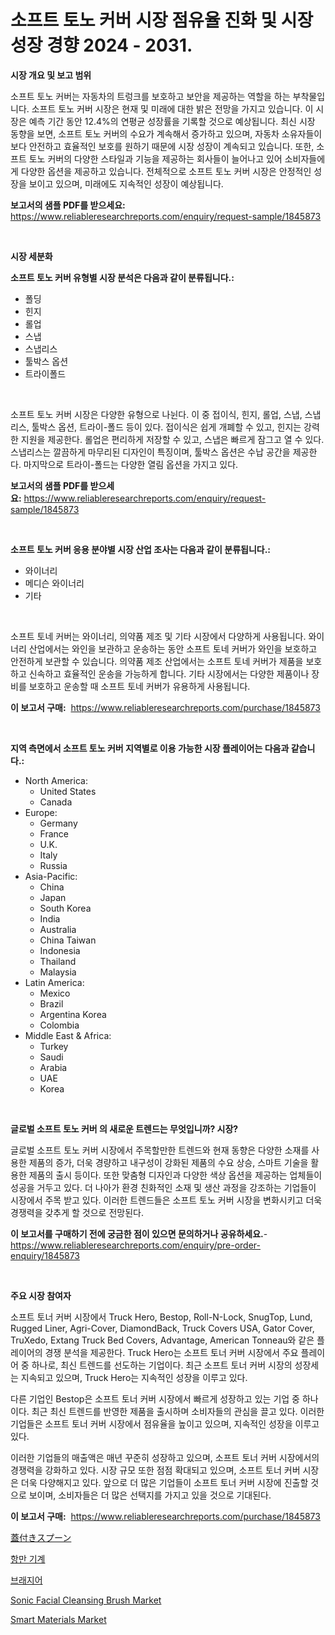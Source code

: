 <p><h1>소프트 토노 커버 시장 점유율 진화 및 시장 성장 경향 2024 - 2031.</h1></p><p><strong>시장 개요 및 보고 범위</strong></p>
<p><p>소프트 토노 커버는 자동차의 트렁크를 보호하고 보안을 제공하는 역할을 하는 부착물입니다. 소프트 토노 커버 시장은 현재 및 미래에 대한 밝은 전망을 가지고 있습니다. 이 시장은 예측 기간 동안 12.4%의 연평균 성장률을 기록할 것으로 예상됩니다. 최신 시장 동향을 보면, 소프트 토노 커버의 수요가 계속해서 증가하고 있으며, 자동차 소유자들이 보다 안전하고 효율적인 보호를 원하기 때문에 시장 성장이 계속되고 있습니다. 또한, 소프트 토노 커버의 다양한 스타일과 기능을 제공하는 회사들이 늘어나고 있어 소비자들에게 다양한 옵션을 제공하고 있습니다. 전체적으로 소프트 토노 커버 시장은 안정적인 성장을 보이고 있으며, 미래에도 지속적인 성장이 예상됩니다.</p></p>
<p><strong>보고서의 샘플 PDF를 받으세요:</strong> <a href="https://www.reliableresearchreports.com/enquiry/request-sample/1845873">https://www.reliableresearchreports.com/enquiry/request-sample/1845873</a></p>
<p>&nbsp;</p>
<p><strong>시장 세분화</strong></p>
<p><strong>소프트 토노 커버 유형별 시장 분석은 다음과 같이 분류됩니다.:</strong></p>
<p><ul><li>폴딩</li><li>힌지</li><li>롤업</li><li>스냅</li><li>스냅리스</li><li>툴박스 옵션</li><li>트라이폴드</li></ul></p>
<p>&nbsp;</p>
<p><p>소프트 토노 커버 시장은 다양한 유형으로 나뉜다. 이 중 접이식, 힌지, 롤업, 스냅, 스냅리스, 툴박스 옵션, 트라이-폴드 등이 있다. 접이식은 쉽게 개폐할 수 있고, 힌지는 강력한 지원을 제공한다. 롤업은 편리하게 저장할 수 있고, 스냅은 빠르게 잠그고 열 수 있다. 스냅리스는 깔끔하게 마무리된 디자인이 특징이며, 툴박스 옵션은 수납 공간을 제공한다. 마지막으로 트라이-폴드는 다양한 열림 옵션을 가지고 있다.</p></p>
<p><strong>보고서의 샘플 PDF를 받으세요:</strong>&nbsp;<a href="https://www.reliableresearchreports.com/enquiry/request-sample/1845873">https://www.reliableresearchreports.com/enquiry/request-sample/1845873</a></p>
<p>&nbsp;</p>
<p><strong> 소프트 토노 커버 응용 분야별 시장 산업 조사는 다음과 같이 분류됩니다.:</strong></p>
<p><ul><li>와이너리</li><li>메디슨 와이너리</li><li>기타</li></ul></p>
<p>&nbsp;</p>
<p><p>소프트 토네 커버는 와이너리, 의약품 제조 및 기타 시장에서 다양하게 사용됩니다. 와이너리 산업에서는 와인을 보관하고 운송하는 동안 소프트 토네 커버가 와인을 보호하고 안전하게 보관할 수 있습니다. 의약품 제조 산업에서는 소프트 토네 커버가 제품을 보호하고 신속하고 효율적인 운송을 가능하게 합니다. 기타 시장에서는 다양한 제품이나 장비를 보호하고 운송할 때 소프트 토네 커버가 유용하게 사용됩니다.</p></p>
<p><strong>이 보고서 구매:</strong>&nbsp; <a href="https://www.reliableresearchreports.com/purchase/1845873">https://www.reliableresearchreports.com/purchase/1845873</a></p>
<p>&nbsp;</p>
<p><strong>지역 측면에서 소프트 토노 커버 지역별로 이용 가능한 시장 플레이어는 다음과 같습니다.:</strong></p>
<p><ul>
    <li>
        North America:
        <ul>
            <li>United States</li>
            <li>Canada</li>
        </ul>
    </li>
    <li>
        Europe:
        <ul>
            <li>Germany</li>
            <li>France</li>
            <li>U.K.</li>
            <li>Italy</li>
            <li>Russia</li>
        </ul>
    </li>
    <li>
        Asia-Pacific:
        <ul>
            <li>China</li>
            <li>Japan</li>
            <li>South Korea</li>
            <li>India</li>
            <li>Australia</li>
            <li>China Taiwan</li>
            <li>Indonesia</li>
            <li>Thailand</li>
            <li>Malaysia</li>
        </ul>
    </li>
    <li>
        Latin America:
        <ul>
            <li>Mexico</li>
            <li>Brazil</li>
            <li>Argentina Korea</li>
            <li>Colombia</li>
        </ul>
    </li>
    <li>
        Middle East & Africa:
        <ul>
            <li>Turkey</li>
            <li>Saudi</li>
            <li>Arabia</li>
            <li>UAE</li>
            <li>Korea</li>
        </ul>
    </li>
    </ul></p>
<p>&nbsp;</p>
<p><strong>글로벌 소프트 토노 커버 의 새로운 트렌드는 무엇입니까? 시장?</strong></p>
<p><p>글로벌 소프트 토노 커버 시장에서 주목할만한 트렌드와 현재 동향은 다양한 소재를 사용한 제품의 증가, 더욱 경량하고 내구성이 강화된 제품의 수요 상승, 스마트 기술을 활용한 제품의 출시 등이다. 또한 맞춤형 디자인과 다양한 색상 옵션을 제공하는 업체들이 성공을 거두고 있다. 더 나아가 환경 친화적인 소재 및 생산 과정을 강조하는 기업들이 시장에서 주목 받고 있다. 이러한 트렌드들은 소프트 토노 커버 시장을 변화시키고 더욱 경쟁력을 갖추게 할 것으로 전망된다.</p></p>
<p><strong>이 보고서를 구매하기 전에 궁금한 점이 있으면 문의하거나 공유하세요.</strong>- <a href="https://www.reliableresearchreports.com/enquiry/pre-order-enquiry/1845873">https://www.reliableresearchreports.com/enquiry/pre-order-enquiry/1845873</a></p>
<p>&nbsp;</p>
<p><strong>주요 시장 참여자</strong></p>
<p><p>소프트 토너 커버 시장에서 Truck Hero, Bestop, Roll-N-Lock, SnugTop, Lund, Rugged Liner, Agri-Cover, DiamondBack, Truck Covers USA, Gator Cover, TruXedo, Extang Truck Bed Covers, Advantage, American Tonneau와 같은 플레이어의 경쟁 분석을 제공한다. Truck Hero는 소프트 토너 커버 시장에서 주요 플레이어 중 하나로, 최신 트렌드를 선도하는 기업이다. 최근 소프트 토너 커버 시장의 성장세는 지속되고 있으며, Truck Hero는 지속적인 성장을 이루고 있다. </p><p>다른 기업인 Bestop은 소프트 토너 커버 시장에서 빠르게 성장하고 있는 기업 중 하나이다. 최근 최신 트렌드를 반영한 제품을 출시하며 소비자들의 관심을 끌고 있다. 이러한 기업들은 소프트 토너 커버 시장에서 점유율을 높이고 있으며, 지속적인 성장을 이루고 있다. </p><p>이러한 기업들의 매출액은 매년 꾸준히 성장하고 있으며, 소프트 토너 커버 시장에서의 경쟁력을 강화하고 있다. 시장 규모 또한 점점 확대되고 있으며, 소프트 토너 커버 시장은 더욱 다양해지고 있다. 앞으로 더 많은 기업들이 소프트 토너 커버 시장에 진출할 것으로 보이며, 소비자들은 더 많은 선택지를 가지고 있을 것으로 기대된다.</p></p>
<p><strong>이 보고서 구매:</strong>&nbsp;&nbsp;<a href="https://www.reliableresearchreports.com/purchase/1845873">https://www.reliableresearchreports.com/purchase/1845873</a></p>
<p><p><a href="https://github.com/oqxogxyvqe90775/Market-Research-Report-List-1/blob/main/3362322190869.md">蓋付きスプーン</a></p><p><a href="https://github.com/vs019sa3m8x/Market-Research-Report-List-1/blob/main/7668241190703.md">항만 기계</a></p><p><a href="https://github.com/lzrvbyqzftro57/Market-Research-Report-List-1/blob/main/5649685190702.md">브래지어</a></p><p><a href="https://sudsy-motorcycle-bbc.notion.site/Sonic-Facial-Cleansing-Brush-Market-Size-Evaluating-its-Market-Trends-Growth-and-Projections-2024-204734f5fe88420a9e4bb4bde65496fc">Sonic Facial Cleansing Brush Market</a></p><p><a href="https://github.com/gulaimolin/Market-Research-Report-List-3/blob/main/smart-materials-market.md">Smart Materials Market</a></p></p>
